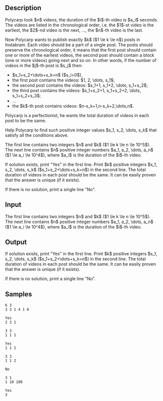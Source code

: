 ## Description

<div><p>Polycarp took $n$ videos, the duration of the $i$-th video is $a_i$ seconds. The videos are listed in the chronological order, i.e. the $1$-st video is the earliest, the $2$-nd video is the next, ..., the $n$-th video is the last.</p><p>Now Polycarp wants to publish exactly $k$ ($1 \le k \le n$) posts in Instabram. Each video should be a part of a single post. The posts should preserve the chronological order, it means that the first post should contain one or more of the earliest videos, the second post should contain a block (one or more videos) going next and so on. In other words, if the number of videos in the $j$-th post is $s_j$ then:</p><ul> <li> $s_1+s_2+\dots+s_k=n$ ($s_i&gt;0$), </li><li> the first post contains the videos: $1, 2, \dots, s_1$; </li><li> the second post contains the videos: $s_1+1, s_1+2, \dots, s_1+s_2$; </li><li> the third post contains the videos: $s_1+s_2+1, s_1+s_2+2, \dots, s_1+s_2+s_3$; </li><li> ... </li><li> the $k$-th post contains videos: $n-s_k+1,n-s_k+2,\dots,n$. </li></ul><p>Polycarp is a perfectionist, he wants the total duration of videos in each post to be the same.</p><p>Help Polycarp to find such positive integer values $s_1, s_2, \dots, s_k$ that satisfy all the conditions above.</p></div><div class="input-specification"><p>The first line contains two integers $n$ and $k$ ($1 \le k \le n \le 10^5$). The next line contains $n$ positive integer numbers $a_1, a_2, \dots, a_n$ ($1 \le a_i \le 10^4$), where $a_i$ is the duration of the $i$-th video.</p></div><div class="output-specification"><p>If solution exists, print "<span class="tex-font-style-tt">Yes</span>" in the first line. Print $k$ positive integers $s_1, s_2, \dots, s_k$ ($s_1+s_2+\dots+s_k=n$) in the second line. The total duration of videos in each post should be the same. It can be easily proven that the answer is unique (if it exists).</p><p>If there is no solution, print a single line "<span class="tex-font-style-tt">No</span>".</p></div>

## Input

<p>The first line contains two integers $n$ and $k$ ($1 \le k \le n \le 10^5$). The next line contains $n$ positive integer numbers $a_1, a_2, \dots, a_n$ ($1 \le a_i \le 10^4$), where $a_i$ is the duration of the $i$-th video.</p>

## Output

<p>If solution exists, print "<span class="tex-font-style-tt">Yes</span>" in the first line. Print $k$ positive integers $s_1, s_2, \dots, s_k$ ($s_1+s_2+\dots+s_k=n$) in the second line. The total duration of videos in each post should be the same. It can be easily proven that the answer is unique (if it exists).</p><p>If there is no solution, print a single line "<span class="tex-font-style-tt">No</span>".</p>

## Samples

```input1
6 3
3 3 1 4 1 6

```

```output1
Yes
2 3 1
```






```input2
3 3
1 1 1

```

```output2
Yes
1 1 1
```






```input3
3 3
1 1 2

```

```output3
No
```






```input4
3 1
1 10 100

```

```output4
Yes
3
```



